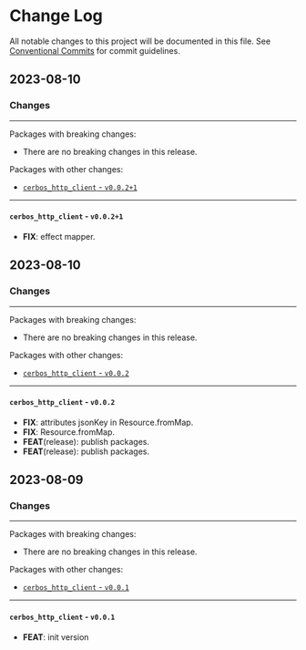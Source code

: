 # Change Log

All notable changes to this project will be documented in this file.
See [Conventional Commits](https://conventionalcommits.org) for commit guidelines.

## 2023-08-10

### Changes

---

Packages with breaking changes:

 - There are no breaking changes in this release.

Packages with other changes:

 - [`cerbos_http_client` - `v0.0.2+1`](#cerbos_http_client---v0021)

---

#### `cerbos_http_client` - `v0.0.2+1`

 - **FIX**: effect mapper.


## 2023-08-10

### Changes

---

Packages with breaking changes:

 - There are no breaking changes in this release.

Packages with other changes:

 - [`cerbos_http_client` - `v0.0.2`](#cerbos_http_client---v002)

---

#### `cerbos_http_client` - `v0.0.2`

 - **FIX**: attributes jsonKey in Resource.fromMap.
 - **FIX**: Resource.fromMap.
 - **FEAT**(release): publish packages.
 - **FEAT**(release): publish packages.


## 2023-08-09

### Changes

---

Packages with breaking changes:

 - There are no breaking changes in this release.

Packages with other changes:

 - [`cerbos_http_client` - `v0.0.1`](#cerbos_http_client---v001)

---

#### `cerbos_http_client` - `v0.0.1`

 - **FEAT**: init version

